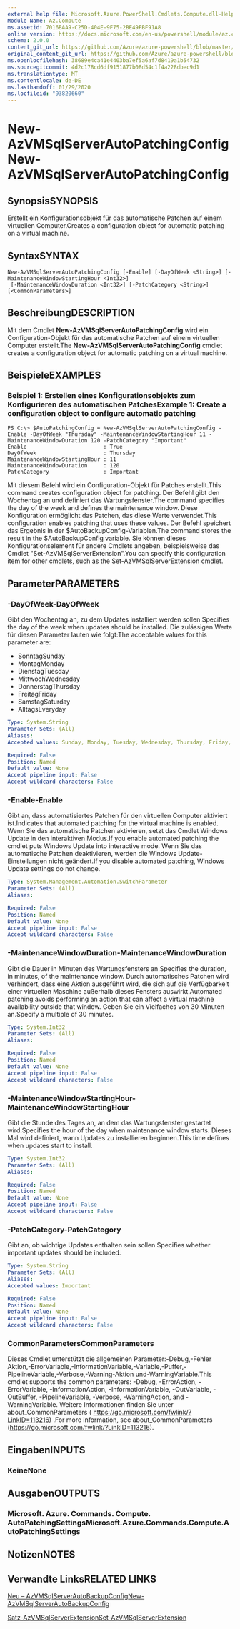 ```yaml
---
external help file: Microsoft.Azure.PowerShell.Cmdlets.Compute.dll-Help.xml
Module Name: Az.Compute
ms.assetid: 7016BAA9-C25D-404E-9F75-2BE49FBF91A8
online version: https://docs.microsoft.com/en-us/powershell/module/az.compute/new-azvmsqlserverautopatchingconfig
schema: 2.0.0
content_git_url: https://github.com/Azure/azure-powershell/blob/master/src/Compute/Compute/help/New-AzVMSqlServerAutoPatchingConfig.md
original_content_git_url: https://github.com/Azure/azure-powershell/blob/master/src/Compute/Compute/help/New-AzVMSqlServerAutoPatchingConfig.md
ms.openlocfilehash: 38689e4ca41e4403ba7ef5a6af7d8419a1b54732
ms.sourcegitcommit: 4d2c178cd6df9151877b08d54c1f4a228dbec9d1
ms.translationtype: MT
ms.contentlocale: de-DE
ms.lasthandoff: 01/29/2020
ms.locfileid: "93820660"
---
```

# <span data-ttu-id="e91a3-101">New-AzVMSqlServerAutoPatchingConfig</span><span class="sxs-lookup"><span data-stu-id="e91a3-101">New-AzVMSqlServerAutoPatchingConfig</span></span>

## <span data-ttu-id="e91a3-102">Synopsis</span><span class="sxs-lookup"><span data-stu-id="e91a3-102">SYNOPSIS</span></span>
<span data-ttu-id="e91a3-103">Erstellt ein Konfigurationsobjekt für das automatische Patchen auf einem virtuellen Computer.</span><span class="sxs-lookup"><span data-stu-id="e91a3-103">Creates a configuration object for automatic patching on a virtual machine.</span></span>

## <span data-ttu-id="e91a3-104">Syntax</span><span class="sxs-lookup"><span data-stu-id="e91a3-104">SYNTAX</span></span>

```
New-AzVMSqlServerAutoPatchingConfig [-Enable] [-DayOfWeek <String>] [-MaintenanceWindowStartingHour <Int32>]
 [-MaintenanceWindowDuration <Int32>] [-PatchCategory <String>] [<CommonParameters>]
```

## <span data-ttu-id="e91a3-105">Beschreibung</span><span class="sxs-lookup"><span data-stu-id="e91a3-105">DESCRIPTION</span></span>
<span data-ttu-id="e91a3-106">Mit dem Cmdlet **New-AzVMSqlServerAutoPatchingConfig** wird ein Configuration-Objekt für das automatische Patchen auf einem virtuellen Computer erstellt.</span><span class="sxs-lookup"><span data-stu-id="e91a3-106">The **New-AzVMSqlServerAutoPatchingConfig** cmdlet creates a configuration object for automatic patching on a virtual machine.</span></span>

## <span data-ttu-id="e91a3-107">Beispiele</span><span class="sxs-lookup"><span data-stu-id="e91a3-107">EXAMPLES</span></span>

### <span data-ttu-id="e91a3-108">Beispiel 1: Erstellen eines Konfigurationsobjekts zum Konfigurieren des automatischen Patches</span><span class="sxs-lookup"><span data-stu-id="e91a3-108">Example 1: Create a configuration object to configure automatic patching</span></span>
```
PS C:\> $AutoPatchingConfig = New-AzVMSqlServerAutoPatchingConfig -Enable -DayOfWeek "Thursday" -MaintenanceWindowStartingHour 11 -MaintenanceWindowDuration 120 -PatchCategory "Important"
Enable                        : True
DayOfWeek                     : Thursday
MaintenanceWindowStartingHour : 11
MaintenanceWindowDuration     : 120
PatchCategory                 : Important
```

<span data-ttu-id="e91a3-109">Mit diesem Befehl wird ein Configuration-Objekt für Patches erstellt.</span><span class="sxs-lookup"><span data-stu-id="e91a3-109">This command creates configuration object for patching.</span></span>
<span data-ttu-id="e91a3-110">Der Befehl gibt den Wochentag an und definiert das Wartungsfenster.</span><span class="sxs-lookup"><span data-stu-id="e91a3-110">The command specifies the day of the week and defines the maintenance window.</span></span>
<span data-ttu-id="e91a3-111">Diese Konfiguration ermöglicht das Patchen, das diese Werte verwendet.</span><span class="sxs-lookup"><span data-stu-id="e91a3-111">This configuration enables patching that uses these values.</span></span>
<span data-ttu-id="e91a3-112">Der Befehl speichert das Ergebnis in der $AutoBackupConfig-Variablen.</span><span class="sxs-lookup"><span data-stu-id="e91a3-112">The command stores the result in the $AutoBackupConfig variable.</span></span>
<span data-ttu-id="e91a3-113">Sie können dieses Konfigurationselement für andere Cmdlets angeben, beispielsweise das Cmdlet "Set-AzVMSqlServerExtension".</span><span class="sxs-lookup"><span data-stu-id="e91a3-113">You can specify this configuration item for other cmdlets, such as the Set-AzVMSqlServerExtension cmdlet.</span></span>

## <span data-ttu-id="e91a3-114">Parameter</span><span class="sxs-lookup"><span data-stu-id="e91a3-114">PARAMETERS</span></span>

### <span data-ttu-id="e91a3-115">-DayOfWeek</span><span class="sxs-lookup"><span data-stu-id="e91a3-115">-DayOfWeek</span></span>
<span data-ttu-id="e91a3-116">Gibt den Wochentag an, zu dem Updates installiert werden sollen.</span><span class="sxs-lookup"><span data-stu-id="e91a3-116">Specifies the day of the week when updates should be installed.</span></span>
<span data-ttu-id="e91a3-117">Die zulässigen Werte für diesen Parameter lauten wie folgt:</span><span class="sxs-lookup"><span data-stu-id="e91a3-117">The acceptable values for this parameter are:</span></span>
- <span data-ttu-id="e91a3-118">Sonntag</span><span class="sxs-lookup"><span data-stu-id="e91a3-118">Sunday</span></span>
- <span data-ttu-id="e91a3-119">Montag</span><span class="sxs-lookup"><span data-stu-id="e91a3-119">Monday</span></span>
- <span data-ttu-id="e91a3-120">Dienstag</span><span class="sxs-lookup"><span data-stu-id="e91a3-120">Tuesday</span></span>
- <span data-ttu-id="e91a3-121">Mittwoch</span><span class="sxs-lookup"><span data-stu-id="e91a3-121">Wednesday</span></span>
- <span data-ttu-id="e91a3-122">Donnerstag</span><span class="sxs-lookup"><span data-stu-id="e91a3-122">Thursday</span></span>
- <span data-ttu-id="e91a3-123">Freitag</span><span class="sxs-lookup"><span data-stu-id="e91a3-123">Friday</span></span>
- <span data-ttu-id="e91a3-124">Samstag</span><span class="sxs-lookup"><span data-stu-id="e91a3-124">Saturday</span></span>
- <span data-ttu-id="e91a3-125">Alltags</span><span class="sxs-lookup"><span data-stu-id="e91a3-125">Everyday</span></span>

```yaml
Type: System.String
Parameter Sets: (All)
Aliases:
Accepted values: Sunday, Monday, Tuesday, Wednesday, Thursday, Friday, Saturday, Everyday

Required: False
Position: Named
Default value: None
Accept pipeline input: False
Accept wildcard characters: False
```

### <span data-ttu-id="e91a3-126">-Enable</span><span class="sxs-lookup"><span data-stu-id="e91a3-126">-Enable</span></span>
<span data-ttu-id="e91a3-127">Gibt an, dass automatisiertes Patchen für den virtuellen Computer aktiviert ist.</span><span class="sxs-lookup"><span data-stu-id="e91a3-127">Indicates that automated patching for the virtual machine is enabled.</span></span>
<span data-ttu-id="e91a3-128">Wenn Sie das automatische Patchen aktivieren, setzt das Cmdlet Windows Update in den interaktiven Modus.</span><span class="sxs-lookup"><span data-stu-id="e91a3-128">If you enable automated patching the cmdlet puts Windows Update into interactive mode.</span></span>
<span data-ttu-id="e91a3-129">Wenn Sie das automatische Patchen deaktivieren, werden die Windows Update-Einstellungen nicht geändert.</span><span class="sxs-lookup"><span data-stu-id="e91a3-129">If you disable automated patching, Windows Update settings do not change.</span></span>

```yaml
Type: System.Management.Automation.SwitchParameter
Parameter Sets: (All)
Aliases:

Required: False
Position: Named
Default value: None
Accept pipeline input: False
Accept wildcard characters: False
```

### <span data-ttu-id="e91a3-130">-MaintenanceWindowDuration</span><span class="sxs-lookup"><span data-stu-id="e91a3-130">-MaintenanceWindowDuration</span></span>
<span data-ttu-id="e91a3-131">Gibt die Dauer in Minuten des Wartungsfensters an.</span><span class="sxs-lookup"><span data-stu-id="e91a3-131">Specifies the duration, in minutes, of the maintenance window.</span></span>
<span data-ttu-id="e91a3-132">Durch automatisches Patchen wird verhindert, dass eine Aktion ausgeführt wird, die sich auf die Verfügbarkeit einer virtuellen Maschine außerhalb dieses Fensters auswirkt.</span><span class="sxs-lookup"><span data-stu-id="e91a3-132">Automated patching avoids performing an action that can affect a virtual machine availability outside that window.</span></span>
<span data-ttu-id="e91a3-133">Geben Sie ein Vielfaches von 30 Minuten an.</span><span class="sxs-lookup"><span data-stu-id="e91a3-133">Specify a multiple of 30 minutes.</span></span>

```yaml
Type: System.Int32
Parameter Sets: (All)
Aliases:

Required: False
Position: Named
Default value: None
Accept pipeline input: False
Accept wildcard characters: False
```

### <span data-ttu-id="e91a3-134">-MaintenanceWindowStartingHour</span><span class="sxs-lookup"><span data-stu-id="e91a3-134">-MaintenanceWindowStartingHour</span></span>
<span data-ttu-id="e91a3-135">Gibt die Stunde des Tages an, an dem das Wartungsfenster gestartet wird.</span><span class="sxs-lookup"><span data-stu-id="e91a3-135">Specifies the hour of the day when maintenance window starts.</span></span>
<span data-ttu-id="e91a3-136">Dieses Mal wird definiert, wann Updates zu installieren beginnen.</span><span class="sxs-lookup"><span data-stu-id="e91a3-136">This time defines when updates start to install.</span></span>

```yaml
Type: System.Int32
Parameter Sets: (All)
Aliases:

Required: False
Position: Named
Default value: None
Accept pipeline input: False
Accept wildcard characters: False
```

### <span data-ttu-id="e91a3-137">-PatchCategory</span><span class="sxs-lookup"><span data-stu-id="e91a3-137">-PatchCategory</span></span>
<span data-ttu-id="e91a3-138">Gibt an, ob wichtige Updates enthalten sein sollen.</span><span class="sxs-lookup"><span data-stu-id="e91a3-138">Specifies whether important updates should be included.</span></span>

```yaml
Type: System.String
Parameter Sets: (All)
Aliases:
Accepted values: Important

Required: False
Position: Named
Default value: None
Accept pipeline input: False
Accept wildcard characters: False
```

### <span data-ttu-id="e91a3-139">CommonParameters</span><span class="sxs-lookup"><span data-stu-id="e91a3-139">CommonParameters</span></span>
<span data-ttu-id="e91a3-140">Dieses Cmdlet unterstützt die allgemeinen Parameter:-Debug,-Fehler Aktion,-ErrorVariable,-InformationVariable,-Variable,-Puffer,-PipelineVariable,-Verbose,-Warning-Aktion und-WarningVariable.</span><span class="sxs-lookup"><span data-stu-id="e91a3-140">This cmdlet supports the common parameters: -Debug, -ErrorAction, -ErrorVariable, -InformationAction, -InformationVariable, -OutVariable, -OutBuffer, -PipelineVariable, -Verbose, -WarningAction, and -WarningVariable.</span></span> <span data-ttu-id="e91a3-141">Weitere Informationen finden Sie unter about_CommonParameters ( https://go.microsoft.com/fwlink/?LinkID=113216) .</span><span class="sxs-lookup"><span data-stu-id="e91a3-141">For more information, see about_CommonParameters (https://go.microsoft.com/fwlink/?LinkID=113216).</span></span>

## <span data-ttu-id="e91a3-142">Eingaben</span><span class="sxs-lookup"><span data-stu-id="e91a3-142">INPUTS</span></span>

### <span data-ttu-id="e91a3-143">Keine</span><span class="sxs-lookup"><span data-stu-id="e91a3-143">None</span></span>

## <span data-ttu-id="e91a3-144">Ausgaben</span><span class="sxs-lookup"><span data-stu-id="e91a3-144">OUTPUTS</span></span>

### <span data-ttu-id="e91a3-145">Microsoft. Azure. Commands. Compute. AutoPatchingSettings</span><span class="sxs-lookup"><span data-stu-id="e91a3-145">Microsoft.Azure.Commands.Compute.AutoPatchingSettings</span></span>

## <span data-ttu-id="e91a3-146">Notizen</span><span class="sxs-lookup"><span data-stu-id="e91a3-146">NOTES</span></span>

## <span data-ttu-id="e91a3-147">Verwandte Links</span><span class="sxs-lookup"><span data-stu-id="e91a3-147">RELATED LINKS</span></span>

[<span data-ttu-id="e91a3-148">Neu – AzVMSqlServerAutoBackupConfig</span><span class="sxs-lookup"><span data-stu-id="e91a3-148">New-AzVMSqlServerAutoBackupConfig</span></span>](./New-AzVMSqlServerAutoBackupConfig.md)

[<span data-ttu-id="e91a3-149">Satz-AzVMSqlServerExtension</span><span class="sxs-lookup"><span data-stu-id="e91a3-149">Set-AzVMSqlServerExtension</span></span>](./Set-AzVMSqlServerExtension.md)


